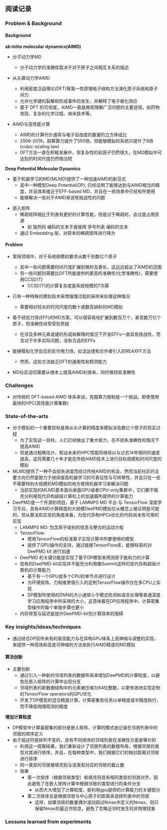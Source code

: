 ## 阅读记录 

### Problem & Background


#### Background

**ab initio molecular dynamics(AIMD)**

- 分子动力学MD
  - 分子动力学的准确性取决于对于原子之间相互关系的描述
- 从头算动力学AIMD
  - 利用密度泛函理论(DFT)等第一性原理电子结构方法演化原子系统和原子间力
  - 允许化学键的裂解和形成事件的发生，并解释了电子极化效应
  - 基于 DFT 的可信度，AIMD一直是微观理解广泛问题的主要途径，如药物发现、复杂的化学过程、纳米技术等。

- AIMD与高性能计算
  - AIMD的计算代价通常与电子自由度的数量的立方体成比
  - 2006-2019，超算算力提升了550倍，但能够模拟的系统只提升了8倍(cubic-scaling law)
  - DFT方法一直在积极发展中，但复杂性的前因子仍然很大，在MD模拟中可达到的时间尺度仍然相当短

**Deep Potential Molecular Dynamics**

- 基于机器学习的MD(MLMD)提供了一种加速AIMD的新范式
  - 其中一种模型Deep Potential(DP), 已经证明了能够达到与AIMD相当的精度，并且效率接近于EFF-based MD，并且在一些场景中已经有所使用
  - 能够解决一些对于AIMD来说有挑战性的问题


<!-- For me -->

- 嵌入矩阵
  - 稀疏矩阵相比于列表有更好的计算性能，但是过于稀疏时，会过度占用资源
    - 如 独热码 编码的文本于直接用 序号列表 编码的文本
  - 通过 Embedding 层，对原本的稀疏矩阵进行降为

#### Problem

- 常用领域中，对于系统规模的要求从数千到数亿个原子
  - 其中一些问题需要时间尺度扩展到微秒及更长，这远远超出了AIMD的范围
  - 另一些问题则需要比DFT所能提供的更高的准确性(化学准确性)，需要使用CCSD(T)
    - CCSD(T)的计算复杂度是系统规模的7次幂

- 已有一种特殊的模拟技术来增强慢过程的采样来处理这种情况
  - 需要相对较长的时间尺度的数十或数百纳秒的MD模拟
- 基于经验力场(EFF)的MD方案，可以很容易地扩展到数百万个，甚至数万亿个原子，但准确性经常受到质疑
  - 在涉及多种元素或键的形成和解理的情况下开发EFFs一直具有挑战性，而且对于许多实际问题，没有合适的EFFs
- 能够模拟化学反应的反作用力场，如戈达德和合作者引入的REAXFF方法
  - 然而，这些方法缺乏DFT的通用性和预测能力
- MD社区迫切需要从根本上提高AIMD的效率，同时保持其准确性

### Challenges

- 对传统的 DFT-based AIMD 体系来说，克服算力限制是一个挑战，即使使用最快的HPC(高性能计算集群)


### State-of-the-arts

- 分子模拟的一个重要目标是用从头计算的精度来模拟涉及数亿个原子的现实过程
  - 为了实现这一目标，人们已经做出了重大努力，在不损失准确性的情况下提高AIMD
  - 但是通过粗略估计，假设未来的HPC性能将继续以与过去14年相同的速度提高，这将需要几十年才能在传统AIMD技术上进行目标规模和时间尺度的模拟
- MLMD提供了一种不会损失进度而绕过传统AIMD的机会，然而当前社区的主要方向仍然是致力于继续提高机器学习的可表征性与可转移性，并且只在一些不需要特别大规模的MD模拟的地方使用机器学习来解决问题
  - 当前实现的MLMD基本面向桌面GPU或者CPU-only集群中，它们都不能充分利用现代异构超级计算机上的加速器所提供的计算能力
- DeePMD是一个开源的项目，基于 LAMMPS MD 平台 与 TensorFlow 深度学习平台，具有AIMD计算精度的大规模DeePMD模拟仅从概念上被证明是可能的，但从算法和实现的角度来看，为现代异构HPCs优化的代码尚未有可用的实现
  - LAMMPS MD: 包含原子级别的信息与整合的运动方程
  - TensorFlow: 
    - 使用TensorFlow的标准算子实现计算中所要使用的模型
    - 提供了GPU操作的支持，通过链接TensorFlow库，能够轻易的对DeePMD kit 进行加速
  - DeePMD 的关键功能是实现了基于DP模型来预测原子能和力的计算
  - 现有的DeePMD-kit实现并不能充分利用像Summit这样的现代异构超级计算机的计算能力
    - 基于有一个GPU或多个CPU的单节点进行设计
    - 为环境矩阵、力和维里值引入的定制TensorFlow操作仅在多CPU上实现
    - DP模型所使用的DNN的大小通常小于模式检测和语言处理等普通深度学习应用程序中所采用的大小，这意味着在DP应用程序中，计算密集型操作的每个单独步骤也更小
  - 内存带宽与延迟是提升DeePMD-kit包计算效率的阻碍


### Key insights/ideas/techniques

- 通过结合DP前所未有的表现能力与在异构GPU体系上高伸缩与调整的实现，来提供一种高效和高度可伸缩的方法来执行AIMD精度的MD模拟

#### 算法创新

- 主要创新
  - 通过引入一种新的邻域列表的数据布局来增加DeePMD的计算粒度，以避免在嵌入矩阵的计算中出现分支
  - 邻域列表的新数据结构中的元素被压缩为64位整数，以更有效地实现定制的TensorFlow operators的GPU优化
  - 开发了DP模型的混合精度计算。计算密集型任务以单精度或半精度执行，而不降低物理观测的精度

**增加计算粒度**

- DP模型中计算最密集的部分是嵌入矩阵，计算的模式由记录在邻居列表中的邻居的顺序定义
- 由于描述符是排列不变的，具有不同顺序的邻域列表在准确性方面是等价的
  - 利用这一观察结果，我们重新设计了邻居列表的数据布局，根据邻居的类型对其进行排序，并且，在每种类型中，我们根据它们的相对距离对邻居进行排序
  - 同一类型的邻居被填充到与该类型对应的邻居的截止数
  - 效果
    - 第一次排序（根据邻居类型）和填充将具有相同类型的邻居对齐，因此避免了在嵌入矩阵计算中根据邻居的类型进行的条件分支
      - 从而大大增加了计算粒度，是利用gpu提供的计算能力的关键部分
    - 第二次排序总是根据邻居与中心原子的距离来选择列表中的邻居
      - 这样，如果邻居的数量偶尔波动超过Nmax中定义的Nmax，则只保留Nmax的最近邻信息，避免了忽略近邻时发生的非物理现象

### Lessons learned from experiments